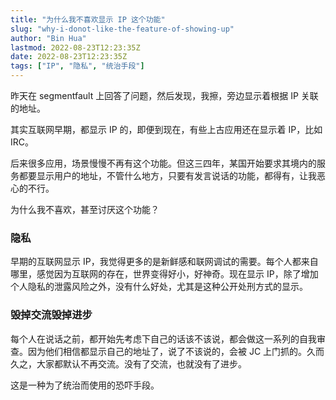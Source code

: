 ```yaml
---
title: "为什么我不喜欢显示 IP 这个功能"
slug: "why-i-donot-like-the-feature-of-showing-up"
author: "Bin Hua"
lastmod: 2022-08-23T12:23:35Z
date: 2022-08-23T12:23:35Z
tags: ["IP", "隐私", "统治手段"]
---
```


昨天在 segmentfault 上回答了问题，然后发现，我擦，旁边显示着根据 IP 关联的地址。

其实互联网早期，都显示 IP 的，即便到现在，有些上古应用还在显示着 IP，比如 IRC。

后来很多应用，场景慢慢不再有这个功能。但这三四年，某国开始要求其境内的服务都要显示用户的地址，不管什么地方，只要有发言说话的功能，都得有，让我恶心的不行。

为什么我不喜欢，甚至讨厌这个功能？

### 隐私

早期的互联网显示 IP，我觉得更多的是新鲜感和联网调试的需要。每个人都来自哪里，感觉因为互联网的存在，世界变得好小，好神奇。现在显示 IP，除了增加个人隐私的泄露风险之外，没有什么好处，尤其是这种公开处刑方式的显示。

### 毁掉交流毁掉进步

每个人在说话之前，都开始先考虑下自己的话该不该说，都会做这一系列的自我审查。因为他们相信都显示自己的地址了，说了不该说的，会被 JC 上门抓的。久而久之，大家都默认不再交流。没有了交流，也就没有了进步。

这是一种为了统治而使用的恐吓手段。
